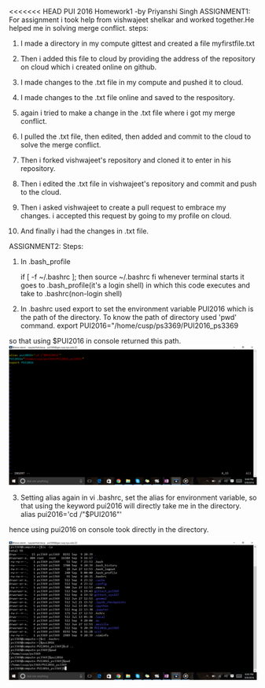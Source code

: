 <<<<<<< HEAD
PUI 2016  Homework1 -by Priyanshi Singh
ASSIGNMENT1:  For assignment i took help from vishwajeet shelkar and worked together.He helped me in solving merge conflict.
steps:

1) I made a directory in my compute gittest and created a file myfirstfile.txt

2) Then i added this file to cloud by providing the address of the repository on cloud which i created online on github.

3) I made changes to the .txt file in my compute and pushed it to cloud.

4) I made changes to the .txt file online and saved to the respository.

5) again i tried to make a change in the .txt file where i got my merge conflict.

6) I pulled the .txt file, then edited, then added and commit to the cloud to solve the merge conflict.

7) Then i forked vishwajeet's repository and cloned it to enter in his repository.

8) Then i edited the .txt file in vishwajeet's repository and commit and push to the cloud.

9) Then i asked vishwajeet to create a pull request to embrace my changes. i accepted this request by going to my profile on cloud.

10) And finally i had the changes in .txt file.



ASSIGNMENT2:
Steps:
1) In .bash_profile 

    if [ -f ~/.bashrc ]; then 
        source ~/.bashrc
    fi
whenever terminal starts it goes to .bash_profile(it's a login shell) in which this code executes and take to .bashrc(non-login shell)

2) In .bashrc
used export to set the environment variable PUI2016 which is the path of the directory. To know the path of directory used 'pwd' command. 
    export PUI2016="/home/cusp/ps3369/PUI2016_ps3369
    
so that using $PUI2016 in console returned this path.
![Screenshot 1 my bashrc](bashrc.png)

3) Setting alias
again in vi .bashrc, set the alias for environment variable, so that using the keyword pui2016 will directly take me in the directory.
    alias pui2016='cd /"$PUI2016"'
    
hence using pui2016 on console took directly in the directory.
    
![Screenshot 2 my console](console.png)    
        

